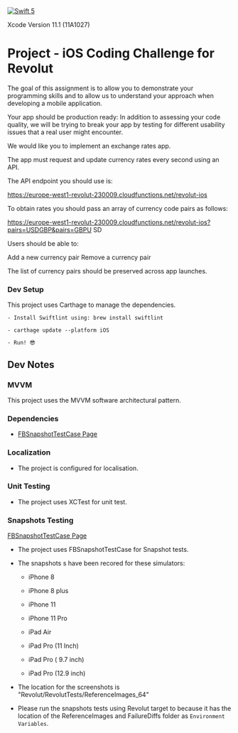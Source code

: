 
[![Swift 5](https://img.shields.io/badge/Swift-5-green.svg?style=flat)](https://swift.org/)

Xcode Version 11.1 (11A1027)

# Project - iOS Coding Challenge for Revolut #

The goal of this assignment is to allow you to demonstrate your programming skills and to allow us to understand your approach when developing a mobile application.

Your app should be production ready: In addition to assessing your code quality, we will be trying to break your app by testing for different usability issues that a real user might encounter.

We would like you to implement an exchange rates app.

The app must request and update currency rates every second using an API.

The API endpoint you should use is:

https://europe-west1-revolut-230009.cloudfunctions.net/revolut-ios

To obtain rates you should pass an array of currency code pairs as follows:

https://europe-west1-revolut-230009.cloudfunctions.net/revolut-ios?pairs=USDGBP&pairs=GBPU SD

Users should be able to:

Add a new currency pair Remove a currency pair

The list of currency pairs should be preserved across app launches.

  
### Dev Setup

This project uses Carthage to manage the dependencies.

  
```
- Install Swiftlint using: brew install swiftlint

- carthage update --platform iOS

- Run! 😎

```

## Dev Notes ##


### MVVM

This project uses the MVVM software architectural pattern.

### Dependencies

-  [FBSnapshotTestCase Page](https://github.com/uber/ios-snapshot-test-case)

### Localization

- The project is configured for localisation.

### Unit Testing
  
- The project uses XCTest for unit test.

### Snapshots Testing  

[FBSnapshotTestCase Page](https://github.com/uber/ios-snapshot-test-case)

- The project uses FBSnapshotTestCase for Snapshot tests.

- The snapshots s have been recored for these simulators:

  - iPhone 8

  - iPhone 8 plus

  - iPhone 11

  - iPhone 11 Pro  

  - iPad Air

  - iPad Pro (11 Inch)  

  - iPad Pro ( 9.7 inch)

  - iPad Pro (12.9 inch)  

- The location for the screenshots is  "Revolut/RevolutTests/ReferenceImages_64"

- Please run the snapshots tests using Revolut target to because it has the location of the  ReferenceImages and FailureDiffs folder as `Environment Variables`.
